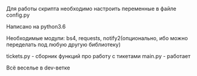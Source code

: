 Для работы скрипта необходимо настроить переменные в файле config.py

Написано на python3.6

Необходимые модули: bs4, requests, notify2(опционально, ибо можно переделать под любую другую библиотеку)

tickets.py - сборник функций про работу с тикетами
main.py    - работает

Всё веселье в dev-ветке
